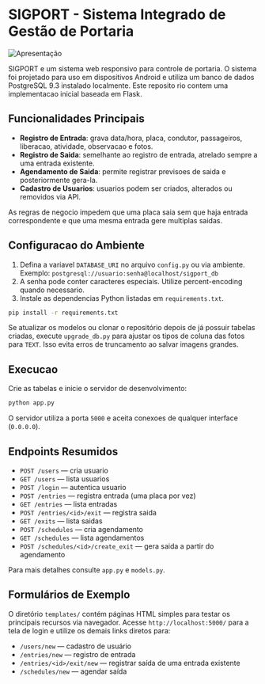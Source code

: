 # SIGPORT - Sistema Integrado de Gestão de Portaria

![Apresentação](docs/apresentacao.gif)

SIGPORT e um sistema web responsivo para controle de portaria. O sistema foi projetado para uso em dispositivos Android e utiliza um banco de dados PostgreSQL 9.3 instalado localmente. Este reposito rio contem uma implementacao inicial baseada em Flask.

## Funcionalidades Principais

- **Registro de Entrada**: grava data/hora, placa, condutor, passageiros, liberacao, atividade, observacao e fotos.
- **Registro de Saida**: semelhante ao registro de entrada, atrelado sempre a uma entrada existente.
- **Agendamento de Saida**: permite registrar previsoes de saida e posteriormente gera-la.
- **Cadastro de Usuarios**: usuarios podem ser criados, alterados ou removidos via API.

As regras de negocio impedem que uma placa saia sem que haja entrada correspondente e que uma mesma entrada gere multiplas saidas.

## Configuracao do Ambiente

1. Defina a variavel `DATABASE_URI` no arquivo `config.py` ou via ambiente. Exemplo:
   `postgresql://usuario:senha@localhost/sigport_db`
2. A senha pode conter caracteres especiais. Utilize percent-encoding quando necessario.
3. Instale as dependencias Python listadas em `requirements.txt`.

```bash
pip install -r requirements.txt
```

Se atualizar os modelos ou clonar o repositório depois de já possuir tabelas
criadas, execute `upgrade_db.py` para ajustar os tipos de coluna das fotos para
`TEXT`. Isso evita erros de truncamento ao salvar imagens grandes.

## Execucao

Crie as tabelas e inicie o servidor de desenvolvimento:

```bash
python app.py
```

O servidor utiliza a porta `5000` e aceita conexoes de qualquer interface (`0.0.0.0`).

## Endpoints Resumidos

- `POST /users` — cria usuario
- `GET /users` — lista usuarios
- `POST /login` — autentica usuario
- `POST /entries` — registra entrada (uma placa por vez)
- `GET /entries` — lista entradas
- `POST /entries/<id>/exit` — registra saida
- `GET /exits` — lista saidas
- `POST /schedules` — cria agendamento
- `GET /schedules` — lista agendamentos
- `POST /schedules/<id>/create_exit` — gera saida a partir do agendamento

Para mais detalhes consulte `app.py` e `models.py`.

## Formulários de Exemplo

O diretório `templates/` contém páginas HTML simples para testar os
principais recursos via navegador. Acesse `http://localhost:5000/` para a tela de
login e utilize os demais links diretos para:

- `/users/new` — cadastro de usuário
- `/entries/new` — registro de entrada
- `/entries/<id>/exit/new` — registrar saída de uma entrada existente
- `/schedules/new` — agendar saída
